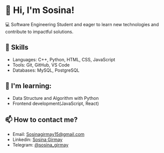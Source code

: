 # 👋 Hi, I'm Sosina!

💻 Software Engineering Student and eager to learn new technologies and contribute to impactful solutions.

## 🔧 Skills
- Languages: C++, Python, HTML, CSS, JavaScript
- Tools: Git, GitHub, VS Code
- Databases: MySQL, PostgreSQL

## 🌱 I'm learning:
- Data Structure and Algorithm with Python
- Frontend development(JavaScript, React)

## 📫 How to contact me?
- Email: Sosinagirmay15@gmail.com
- Linkedin: [Sosina Girmay](https://linkedin.com/in/sosina-girmay-739486332)
- Telegram: [@sosina_girmay](https://t.me/sosina_girmay)
